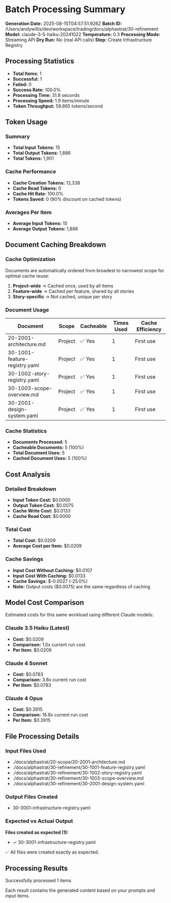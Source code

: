 # Batch Processing Summary

**Generation Date:** 2025-08-15T04:57:51.926Z
**Batch ID:** /Users/andywillis/dev/workspace/trading/docs/alphastrat/30-refinement
**Model:** claude-3-5-haiku-20241022
**Temperature:** 0.3
**Processing Mode:** Streaming API
**Dry Run:** No (real API calls)
**Step:** Create Infrastructure Registry

## Processing Statistics

- **Total Items:** 1
- **Successful:** 1
- **Failed:** 0
- **Success Rate:** 100.0%
- **Processing Time:** 31.8 seconds
- **Processing Speed:** 1.9 items/minute
- **Token Throughput:** 59.865 tokens/second

## Token Usage

### Summary
- **Total Input Tokens:** 15
- **Total Output Tokens:** 1,886
- **Total Tokens:** 1,901

### Cache Performance
- **Cache Creation Tokens:** 13,338
- **Cache Read Tokens:** 0
- **Cache Hit Rate:** 100.0%
- **Tokens Saved:** 0 (90% discount on cached tokens)

### Averages Per Item
- **Average Input Tokens:** 15
- **Average Output Tokens:** 1,886

## Document Caching Breakdown

### Cache Optimization
Documents are automatically ordered from broadest to narrowest scope for optimal cache reuse:
1. **Project-wide** → Cached once, used by all items
2. **Feature-wide** → Cached per feature, shared by all stories
3. **Story-specific** → Not cached, unique per story

### Document Usage
| Document | Scope | Cacheable | Times Used | Cache Efficiency |
|----------|-------|-----------|------------|------------------|
| 20-2001-architecture.md | Project | ✅ Yes | 1 | First use |
| 30-1001-feature-registry.yaml | Project | ✅ Yes | 1 | First use |
| 30-1002-story-registry.yaml | Project | ✅ Yes | 1 | First use |
| 30-1003-scope-overview.md | Project | ✅ Yes | 1 | First use |
| 30-2001-design-system.yaml | Project | ✅ Yes | 1 | First use |

### Cache Statistics
- **Documents Processed:** 5
- **Cacheable Documents:** 5 (100%)
- **Total Document Uses:** 5
- **Cached Document Uses:** 5 (100%)


## Cost Analysis

### Detailed Breakdown
- **Input Token Cost:** $0.0000
- **Output Token Cost:** $0.0075
- **Cache Write Cost:** $0.0133
- **Cache Read Cost:** $0.0000

### Total Cost
- **Total Cost:** $0.0209
- **Average Cost per Item:** $0.0209

### Cache Savings
- **Input Cost Without Caching:** $0.0107
- **Input Cost With Caching:** $0.0133
- **Cache Savings:** $-0.0027 (-25.0%)
- **Note:** Output costs ($0.0075) are the same regardless of caching

## Model Cost Comparison

Estimated costs for this same workload using different Claude models:

### Claude 3.5 Haiku (Latest)
- **Cost:** $0.0209
- **Comparison:** 1.0x current run cost
- **Per Item:** $0.0209

### Claude 4 Sonnet
- **Cost:** $0.0783
- **Comparison:** 3.8x current run cost
- **Per Item:** $0.0783

### Claude 4 Opus
- **Cost:** $0.3915
- **Comparison:** 18.8x current run cost
- **Per Item:** $0.3915

## File Processing Details

### Input Files Used
- ./docs/alphastrat/20-scope/20-2001-architecture.md
- ./docs/alphastrat/30-refinement/30-1001-feature-registry.yaml
- ./docs/alphastrat/30-refinement/30-1002-story-registry.yaml
- ./docs/alphastrat/30-refinement/30-1003-scope-overview.md
- ./docs/alphastrat/30-refinement/30-2001-design-system.yaml

### Output Files Created
- 30-3001-infrastructure-registry.yaml

### Expected vs Actual Output
**Files created as expected (1):**
- ✓ 30-3001-infrastructure-registry.yaml

✅ All files were created exactly as expected.

## Processing Results

Successfully processed 1 items


Each result contains the generated content based on your prompts and input items.
